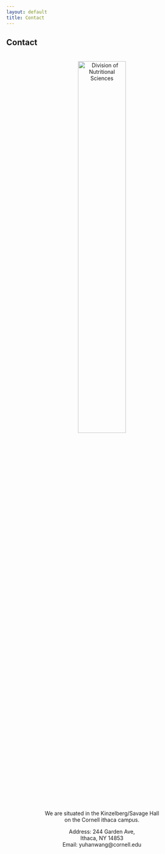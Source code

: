 ```yaml
---
layout: default
title: Contact
---
```


## Contact

<div style="text-align: center;">
    <img src="{{ '/imgs/DNS.jpeg' | relative_url }}" alt="Division of Nutritional Sciences" class="DNS-pic" style="width: 50%; height: auto; margin-top: 20px; border-radius: 0 !important; clip-path: none !important;">
    <p>We are situated in the Kinzelberg/Savage Hall <br>
    on the Cornell ithaca campus.
    </p>
    <p>Address: 244 Garden Ave, <br>
    Ithaca, NY 14853<br>
    Email: yuhanwang@cornell.edu</p>
</div>
